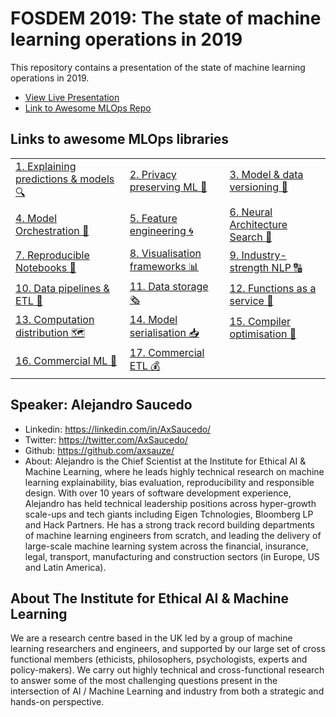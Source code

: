 # FOSDEM 2019: The state of machine learning operations in 2019

This repository contains a presentation of the state of machine learning operations in 2019. 

* [View Live Presentation](https://ethicalml.github.io/state-of-mlops-2019/#/)
* [Link to Awesome MLOps Repo](https://github.com/EthicalML/awesome-machine-learning-operations)

## Links to awesome MLOps libraries

||||
|-|-|-|
|[1. Explaining predictions & models 🔍](https://github.com/EthicalML/awesome-machine-learning-operations#1-explaining-black-box-models-and-datasets) |[2. Privacy preserving ML 🔏](https://github.com/EthicalML/awesome-machine-learning-operations#2-privacy-preserving-machine-learning) | [3. Model & data versioning 📜](https://github.com/EthicalML/awesome-machine-learning-operations#3-model-and-data-versioning)|
|[4. Model Orchestration 🏁](https://github.com/EthicalML/awesome-machine-learning-operations#4-model-deployment-and-orchestration-frameworks)|[5. Feature engineering 🌀](https://github.com/EthicalML/awesome-machine-learning-operations#5-feature-engineering-automation)|[6. Neural Architecture Search 🤖](https://github.com/EthicalML/awesome-machine-learning-operations#6-neural-architecture-search)|
| [7. Reproducible Notebooks 📓](https://github.com/EthicalML/awesome-machine-learning-operations#7-data-science-notebook-frameworks) | [8. Visualisation frameworks 📊](https://github.com/EthicalML/awesome-machine-learning-operations#8-industrial-strength-visualisation-libraries) | [9. Industry-strength NLP 🔠](https://github.com/EthicalML/awesome-machine-learning-operations#9-industrial-strength-nlp) |
| [10. Data pipelines & ETL 🧵](https://github.com/EthicalML/awesome-machine-learning-operations#10-data-pipeline-etl-frameworks) | [11. Data storage 🗞️](https://github.com/EthicalML/awesome-machine-learning-operations#11-data-storage-optimisation) | [12. Functions as a service 📡](https://github.com/EthicalML/awesome-machine-learning-operations#12-function-as-a-service-frameworks) |
| [13. Computation distribution 🗺️](https://github.com/EthicalML/awesome-machine-learning-operations#13-computation-load-distribution-frameworks) | [14. Model serialisation 📥](https://github.com/EthicalML/awesome-machine-learning-operations#14-model-serialisation-formats) | [15. Compiler optimisation 🎁](https://github.com/EthicalML/awesome-machine-learning-operations#15-compiler-optimisation-frameworks)  |
| [16. Commercial ML 💸](https://github.com/EthicalML/awesome-machine-learning-operations#16-commercial-data-science-platforms) | [17. Commercial ETL 💰](https://github.com/EthicalML/awesome-machine-learning-operations#17-commercial-etl-platforms)| |


## Speaker: Alejandro Saucedo
* Linkedin: https://linkedin.com/in/AxSaucedo/
* Twitter: https://twitter.com/AxSaucedo/
* Github: https://github.com/axsauze/
* About: Alejandro is the Chief Scientist at the Institute for Ethical AI & Machine Learning, where he leads highly technical research on machine learning explainability, bias evaluation, reproducibility and responsible design. With over 10 years of software development experience, Alejandro has held technical leadership positions across hyper-growth scale-ups and tech giants including Eigen Tchnologies, Bloomberg LP and Hack Partners. He has a strong track record building departments of machine learning engineers from scratch, and leading the delivery of large-scale machine learning system across the financial, insurance, legal, transport, manufacturing and construction sectors (in Europe, US and Latin America).

## About The Institute for Ethical AI & Machine Learning
We are a research centre based in the UK led by a group of machine learning researchers and engineers, and supported by our large set of cross functional members (ethicists, philosophers, psychologists, experts and policy-makers). We carry out highly technical and cross-functional research to answer some of the most challenging questions present in the intersection of AI / Machine Learning and industry from both a strategic and hands-on perspective.

